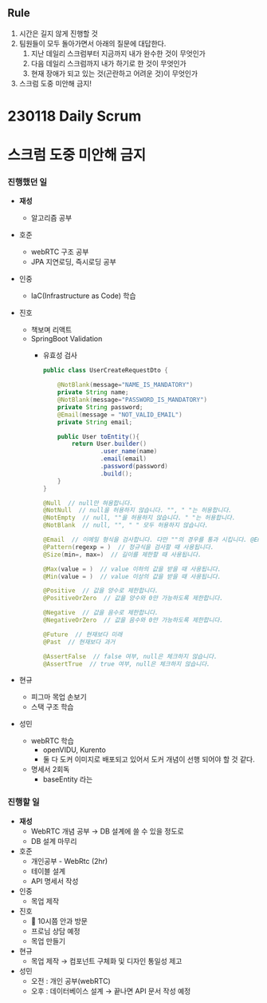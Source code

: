 ## Rule

1. 시간은 길지 않게 진행할 것
2. 팀원들이 모두 돌아가면서 아래의 질문에 대답한다.
    1. 지난 데일리 스크럼부터 지금까지 내가 완수한 것이 무엇인가
    2. 다음 데일리 스크럼까지 내가 하기로 한 것이 무엇인가
    3. 현재 장애가 되고 있는 것(곤란하고 어려운 것)이 무엇인가
3. 스크럼 도중 미안해 금지!


# 230118 Daily Scrum

# 스크럼 도중 미안해 금지

### 진행했던 일

- **재성**
    - 알고리즘 공부
- 호준
    - webRTC 구조 공부
    - JPA 지연로딩, 즉시로딩 공부
- 인중
    - IaC(Infrastructure as Code) 학습
- 진호
    - 책보며 리액트
    - SpringBoot Validation
        - 유효성 검사
            
            ```java
            public class UserCreateRequestDto {
            
                @NotBlank(message="NAME_IS_MANDATORY")
                private String name;
                @NotBlank(message="PASSWORD_IS_MANDATORY")
                private String password;
                @Email(message = "NOT_VALID_EMAIL")
                private String email;
            
                public User toEntity(){
                    return User.builder()
                            .user_name(name)
                            .email(email)
                            .password(password)
                            .build();
                }
            }
            
            @Null  // null만 혀용합니다.
            @NotNull  // null을 허용하지 않습니다. "", " "는 허용합니다.
            @NotEmpty  // null, ""을 허용하지 않습니다. " "는 허용합니다.
            @NotBlank  // null, "", " " 모두 허용하지 않습니다.
            
            @Email  // 이메일 형식을 검사합니다. 다만 ""의 경우를 통과 시킵니다. @Email 보다 아래 나올 @Patten을 통한 정규식 검사를 더 많이 사용합니다.
            @Pattern(regexp = )  // 정규식을 검사할 때 사용됩니다.
            @Size(min=, max=)  // 길이를 제한할 때 사용됩니다.
            
            @Max(value = )  // value 이하의 값을 받을 때 사용됩니다.
            @Min(value = )  // value 이상의 값을 받을 때 사용됩니다.
            
            @Positive  // 값을 양수로 제한합니다.
            @PositiveOrZero  // 값을 양수와 0만 가능하도록 제한합니다.
            
            @Negative  // 값을 음수로 제한합니다.
            @NegativeOrZero  // 값을 음수와 0만 가능하도록 제한합니다.
            
            @Future  // 현재보다 미래
            @Past  // 현재보다 과거
            
            @AssertFalse  // false 여부, null은 체크하지 않습니다.
            @AssertTrue  // true 여부, null은 체크하지 않습니다.
            ```
            
- 현규
    - 피그마 목업 손보기
    - 스택 구조 학습
- 성민
    - webRTC 학습
        - openVIDU, Kurento
        - 둘 다 도커 이미지로 배포되고 있어서 도커 개념이 선행 되어야 할 것 같다.
    - 명세서 2회독
        - baseEntity 라는
    

### 진행할 일

- **재성**
    - WebRTC 개념 공부 → DB 설계에 쓸 수 있을 정도로
    - DB 설계 마무리
- 호준
    - 개인공부 - WebRtc (2hr)
    - 테이블 설계
    - API 명세서 작성
- 인중
    - 목업 제작
- 진호
    - 🤕 10시쯤 안과 방문
    - 프로님 상담 예정
    - 목업 만들기
- 현규
    - 목업 제작 → 컴포넌트 구체화 및 디자인 통일성 제고
- 성민
    - 오전 : 개인 공부(webRTC)
    - 오후 : 데이터베이스 설계 → 끝나면 API 문서 작성 예정
